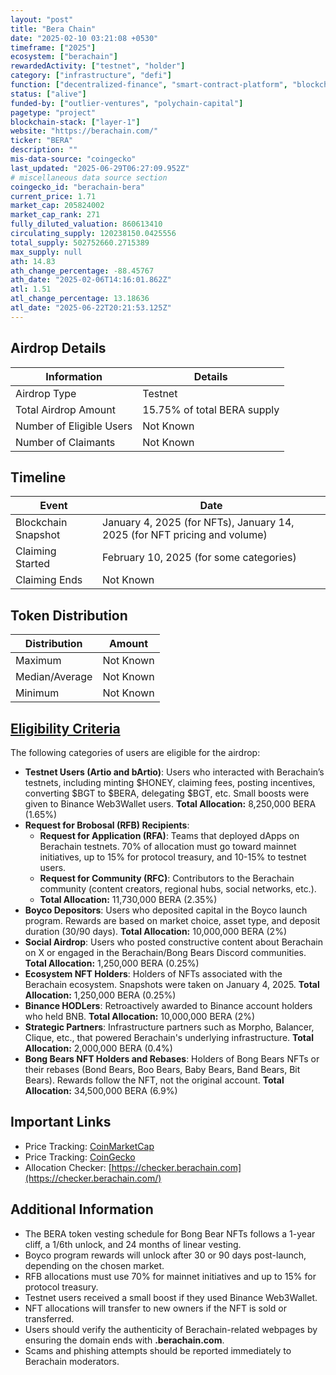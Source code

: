 ```yaml
---
layout: "post"
title: "Bera Chain"
date: "2025-02-10 03:21:08 +0530"
timeframe: ["2025"]
ecosystem: ["berachain"]
rewardedActivity: ["testnet", "holder"]
category: ["infrastructure", "defi"]
function: ["decentralized-finance", "smart-contract-platform", "blockchain"]
status: ["alive"]
funded-by: ["outlier-ventures", "polychain-capital"]
pagetype: "project"
blockchain-stack: ["layer-1"]
website: "https://berachain.com/"
ticker: "BERA"
description: ""
mis-data-source: "coingecko"
last_updated: "2025-06-29T06:27:09.952Z"
# miscellaneous data source section
coingecko_id: "berachain-bera"
current_price: 1.71
market_cap: 205824002
market_cap_rank: 271
fully_diluted_valuation: 860613410
circulating_supply: 120238150.0425556
total_supply: 502752660.2715389
max_supply: null
ath: 14.83
ath_change_percentage: -88.45767
ath_date: "2025-02-06T14:16:01.862Z"
atl: 1.51
atl_change_percentage: 13.18636
atl_date: "2025-06-22T20:21:53.125Z"
---
```


## Airdrop Details

| Information              | Details                     |
| ------------------------ | --------------------------- |
| Airdrop Type             | Testnet                     |
| Total Airdrop Amount     | 15.75% of total BERA supply |
| Number of Eligible Users | Not Known                   |
| Number of Claimants      | Not Known                   |

## Timeline

| Event               | Date                                                                      |
| ------------------- | ------------------------------------------------------------------------- |
| Blockchain Snapshot | January 4, 2025 (for NFTs), January 14, 2025 (for NFT pricing and volume) |
| Claiming Started    | February 10, 2025 (for some categories)                                   |
| Claiming Ends       | Not Known                                                                 |

## Token Distribution

| Distribution   | Amount    |
| -------------- | --------- |
| Maximum        | Not Known |
| Median/Average | Not Known |
| Minimum        | Not Known |

## [Eligibility Criteria](https://blog.berachain.com/blog/berachain-airdrop-overview)

The following categories of users are eligible for the airdrop:

- **Testnet Users (Artio and bArtio)**: Users who interacted with Berachain’s testnets, including minting $HONEY, claiming fees, posting incentives, converting $BGT to $BERA, delegating $BGT, etc. Small boosts were given to Binance Web3Wallet users. **Total Allocation:** 8,250,000 BERA (1.65%)
- **Request for Brobosal (RFB) Recipients**:
  - **Request for Application (RFA)**: Teams that deployed dApps on Berachain testnets. 70% of allocation must go toward mainnet initiatives, up to 15% for protocol treasury, and 10-15% to testnet users.
  - **Request for Community (RFC)**: Contributors to the Berachain community (content creators, regional hubs, social networks, etc.).
  - **Total Allocation:** 11,730,000 BERA (2.35%)
- **Boyco Depositors**: Users who deposited capital in the Boyco launch program. Rewards are based on market choice, asset type, and deposit duration (30/90 days). **Total Allocation:** 10,000,000 BERA (2%)
- **Social Airdrop**: Users who posted constructive content about Berachain on X or engaged in the Berachain/Bong Bears Discord communities. **Total Allocation:** 1,250,000 BERA (0.25%)
- **Ecosystem NFT Holders**: Holders of NFTs associated with the Berachain ecosystem. Snapshots were taken on January 4, 2025. **Total Allocation:** 1,250,000 BERA (0.25%)
- **Binance HODLers**: Retroactively awarded to Binance account holders who held BNB. **Total Allocation:** 10,000,000 BERA (2%)
- **Strategic Partners**: Infrastructure partners such as Morpho, Balancer, Clique, etc., that powered Berachain's underlying infrastructure. **Total Allocation:** 2,000,000 BERA (0.4%)
- **Bong Bears NFT Holders and Rebases**: Holders of Bong Bears NFTs or their rebases (Bond Bears, Boo Bears, Baby Bears, Band Bears, Bit Bears). Rewards follow the NFT, not the original account. **Total Allocation:** 34,500,000 BERA (6.9%)

## Important Links

- Price Tracking: [CoinMarketCap](https://coinmarketcap.com/currencies/berachain)
- Price Tracking: [CoinGecko](https://www.coingecko.com/en/coins/berachain)
- Allocation Checker: [https://checker.berachain.com](https://checker.berachain.com/)

## Additional Information

- The BERA token vesting schedule for Bong Bear NFTs follows a 1-year cliff, a 1/6th unlock, and 24 months of linear vesting.
- Boyco program rewards will unlock after 30 or 90 days post-launch, depending on the chosen market.
- RFB allocations must use 70% for mainnet initiatives and up to 15% for protocol treasury.
- Testnet users received a small boost if they used Binance Web3Wallet.
- NFT allocations will transfer to new owners if the NFT is sold or transferred.
- Users should verify the authenticity of Berachain-related webpages by ensuring the domain ends with **.berachain.com**.
- Scams and phishing attempts should be reported immediately to Berachain moderators.